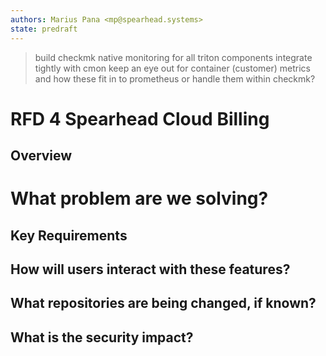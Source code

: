 ```yaml
---
authors: Marius Pana <mp@spearhead.systems>
state: predraft
---
```


> build checkmk native monitoring for all triton components
> integrate tightly with cmon
> keep an eye out for container (customer) metrics and how these fit in to prometheus
> or handle them within checkmk?


# RFD 4 Spearhead Cloud Billing

## Overview


# What problem are we solving?


## Key Requirements


## How will users interact with these features?



## What repositories are being changed, if known?



## What is the security impact?

